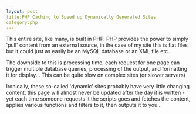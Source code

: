 ```yaml
---
layout: post
title:PHP Caching to Speed up Dynamically Generated Sites
category:php
---
```


This entire site, like many, is built in PHP. PHP provides the power to simply 'pull' content from an external source, in the case of my site this is flat files but it could just as easily be an MySQL database or an XML file etc..


The downside to this is processing time, each request for one page can trigger multiple database queries, processing of the output, and formatting it for display... This can be quite slow on complex sites (or slower servers)


Ironically, these so-called 'dynamic' sites probably have very little changing content, this page will almost never be updated after the day it is written - yet each time someone requests it the scripts goes and fetches the content, applies various functions and filters to it, then outputs it to you...
